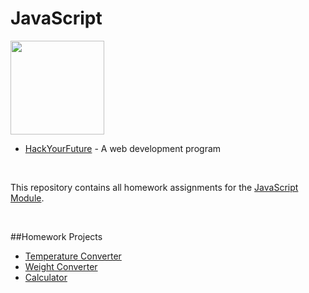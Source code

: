 # JavaScript

<img src="https://upload.wikimedia.org/wikipedia/commons/9/99/Unofficial_JavaScript_logo_2.svg" width="150">

* [HackYourFuture](https://github.com/HackYourFuture) - A web development program

<br/>

This repository contains all homework assignments for the [JavaScript Module](https://github.com/HackYourFuture/JavaScript/).

<br/>

##Homework Projects
* [Temperature Converter](https://marzfd.github.io/Temperature-Converter/index.html)
* [Weight Converter](https://marzfd.github.io/Weight-Converter/index.html)
* [Calculator](https://marzfd.github.io/JavaScript/week1/Calculator/index.html)
